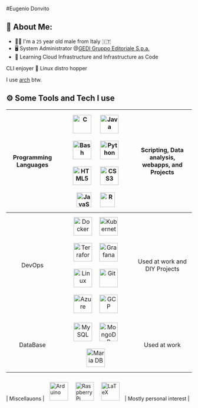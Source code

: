 #Eugenio Donvito

## 🦆 About Me:

- 👦🏼 I'm a `25` year old male from Italy 🇮🇹
- 🖥️ System Administrator @[GEDI Gruppo Editoriale S.p.a.](https://www.gedi.it/it)
- 📖 Learning Cloud Infrastructure and Infrastructure as Code

CLI enjoyer
🐧 Linux distro hopper

I use [arch](https://archlinux.org/) btw.

## ⚙️ Some Tools and Tech I use

<!--
List hell. Be my guest, I will explain absolutely nothing
-->

| Programming Languages |    <img style="margin: 10px" src="https://profilinator.rishav.dev/skills-assets/c-original.svg" alt="C" height="50" /> <img style="margin: 10px" src="https://profilinator.rishav.dev/skills-assets/java-original-wordmark.svg" alt="Java" height="50" /> <img style="margin: 10px" src="https://profilinator.rishav.dev/skills-assets/gnu_bash-icon.svg" alt="Bash" height="50" /> <img style="margin: 10px" src="https://profilinator.rishav.dev/skills-assets/python-original.svg" alt="Python" height="50" /> <img style="margin: 10px" src="https://profilinator.rishav.dev/skills-assets/html5-original-wordmark.svg" alt="HTML5" height="50" /> <img style="margin: 10px" src="https://profilinator.rishav.dev/skills-assets/css3-original-wordmark.svg" alt="CSS3" height="50" /> <img style="margin: 10px" src="https://profilinator.rishav.dev/skills-assets/javascript-original.svg" alt="JavaScript" height="40" /> <img style="margin: 10px" src="https://profilinator.rishav.dev/skills-assets/r.svg" alt="R" height="40" />    | Scripting, Data analysis, webapps, and Projects |
| :-------------------: | :-------------------------------------------------------------------------------------------------------------------------------------------------------------------------------------------------------------------------------------------------------------------------------------------------------------------------------------------------------------------------------------------------------------------------------------------------------------------------------------------------------------------------------------------------------------------------------------------------------------------------------------------------------------------------------------------------------------------------------------------------------------------------------------------------------------------------------------------------------------------------------------------------------------------------------------------------------------------------------------------------------------------------------------------: | :---------------------------------------------: |
|        DevOps         | <img style="margin: 10px" src="https://profilinator.rishav.dev/skills-assets/docker-original-wordmark.svg" alt="Docker" height="50" /><img style="margin: 10px" src="https://profilinator.rishav.dev/skills-assets/kubernetes-icon.svg" alt="Kubernetes" height="50" /><img style="margin: 10px" src="https://profilinator.rishav.dev/skills-assets/terraformio-icon.svg" alt="Terraform" height="50" /><img style="margin: 10px" src="https://profilinator.rishav.dev/skills-assets/grafana.png" alt="Grafana" height="50" /><img style="margin: 10px" src="https://profilinator.rishav.dev/skills-assets/linux-original.svg" alt="Linux" height="50" /><img style="margin: 10px" src="https://profilinator.rishav.dev/skills-assets/git-scm-icon.svg" alt="Git" height="50" /><img style="margin: 10px" src="https://profilinator.rishav.dev/skills-assets/microsoft_azure-icon.svg" alt="Azure" height="50" /><img style="margin: 10px" src="https://profilinator.rishav.dev/skills-assets/google_cloud-icon.svg" alt="GCP" height="50" /> |          Used at work and DIY Projects          |
|       DataBase        |                                                                                                                                                                                                                                                                                                                      <img style="margin: 10px" src="https://profilinator.rishav.dev/skills-assets/mysql-original-wordmark.svg" alt="MySQL" height="50" /><img style="margin: 10px" src="https://profilinator.rishav.dev/skills-assets/mongodb-original-wordmark.svg" alt="MongoDB" height="50" /><img style="margin: 10px" src="https://profilinator.rishav.dev/skills-assets/mariadb.png" alt="Maria DB" height="50" />                                                                                                                                                                                                                                                                                                                      |                  Used at work                   |

| Miscellauons | <img style="margin: 10px" src="https://profilinator.rishav.dev/skills-assets/arduino.png" alt="Arduino" height="50" /><img style="margin: 10px" src="https://profilinator.rishav.dev/skills-assets/raspberrypi.png" alt="Raspberry Pi" height="50" /><img style="margin: 10px" src="https://profilinator.rishav.dev/skills-assets/latex.png" alt="LaTeX" height="50" /> | Mostly personal interest |

<br><br>
